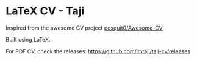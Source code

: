 # LaTeX CV - Taji

Inspired from the awesome CV project [posquit0/Awesome-CV](https://github.com/posquit0/Awesome-CV)

Built using LaTeX. 

For PDF CV, check the releases: https://github.com/imtaji/taji-cv/releases
